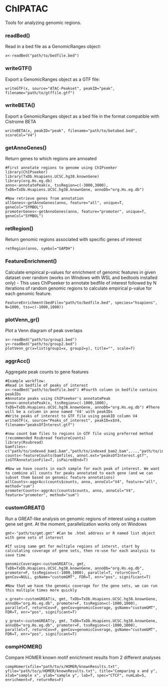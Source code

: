 # ChIPATAC

Tools for analyzing genomic regions. 

### readBed()
Read in a bed file as a GenomicRanges object:
```
x<-readBed("path/to/bedfile.bed")
```

### writeGTF()
Export a GenomicRanges object as a GTF file:
```
writeGTF(x, source="ATAC-Peakset", peakID="peak", filename="path/to/gtffile.gtf")
```

### writeBETA()
Export a GenomicRanges object as a bed file in the format compatible with Cistrome BETA
```
writeBETA(x, peakID="peak", filename="path/to/betabed.bed", scoreCol="V4")
```

### getAnnoGenes()
Return genes to which regions are annoated
```
#First annotate regions to genome using ChIPseeker
library(ChIPseeker)
library(TxDb.Hsapiens.UCSC.hg38.knownGene)
library(org.Hs.eg.db)
anno<-annotatePeak(x, tssRegion=c(-3000,3000), TxDb=TxDb.Hsapiens.UCSC.hg38.knownGene, annoDb="org.Hs.eg.db")

#Now retrieve genes from annotation
allGenes<-getAnnoGenes(anno, feature="all", unique=T, geneCol="SYMBOL")
promoterGenes<-getAnnoGenes(anno, feature="promoter", unique=T, geneCol="SYMBOL")
```
### retRegion()
Return genomic regions associated with specific genes of interest
```
retRegion(anno, symbol="GAPDH")
```

### FeatureEnrichment()
Calculate empirical p-values for enrichment of genomic features in given dataset over random (works on Windows with WSL and bedtools installed only) - This uses ChIPseeker to annotate bedfile of interest followed by N iterations of random genomic regions to calculate empirical p-value for each genomic feature.
```
FeatureEnrichment(bedFile="path/to/bedfile.bed", species="hsapiens", N=1000, tss=c(-1000,1000))
```

### plotVenn_gr()
Plot a Venn diagram of peak overlaps
```
x<-readBed("path/to/group1.bed")
y<-readBed("path/to/group2.bed")
plotVenn_gr(x=list(group1=x, group2=y), title="", scale=T)
```

### aggrAcc()
Aggregate peak counts to gene features
```
#Example workflow:
#Read in bedfile of peaks of interest
x<-readBed("path/to/bedfile.bed") #Fourth column in bedfile contains peakIDs
#Annotate peaks using ChIPseeker's annotatePeak
anno<-annotatePeak(x, tssRegion=c(-1000,1000), TxDb=TxDb.Hsapiens.UCSC.hg38.knownGene, annoDb="org.Hs.eg.db") #There will be a column in anno named 'V4' with peakIDs
#Write peaks of interest to GTF file using peakID column V4
writeGTF(x, source="Peaks_of_interest", peakID=x$V4, filename="peaksOfInterest.gtf")

#now count bam files to regions in GTF file using preferred method (recommended Rsubread featureCounts)
library(Rsubread)
bamfiles<-c("path/to/indexed_bam1.bam","path/to/indexed_bam2.bam",...,"path/to/indexed_bamN.bam")
counts<-featureCounts(bamfiles, annot.ext="peaksOfInterest.gtf", isGTFAnnotationFile=T, isPairedEnd=T)

#Now we have counts in each sample for each peak of interest. We want to combine all counts for peaks annotated to each gene (and we can subset them based on genomic feature annotations)
allCounts<-aggrAcc(counts$counts, anno, annoCol="V4", feature="all", method="sum")
promoterCounts<-aggrAcc(counts$counts, anno, annoCol="V4", feature="promoter", method="sum")
```

### customGREAT()
Run a GREAT-like analysis on genomic regions of interest using a custom gene set gmt. 
At the moment, parallelization works only on Windows
```
gmt<-"path/to/gmt.gmt" #Can be .html address or R named list object with gene sets of interest

#If using same gmt for multiple regions of interst, start by calculating coverage of gene sets, then re-use for each analysis to save time

genomicCoverage<-customGREAT(x, gmt, TxDb=TxDb.Hsapiens.UCSC.hg38.knownGene, annoDb="org.Hs.eg.db", promoter=F, tssRegion=c(-1000,1000), parallel=T, returnCov=T, genCov=NULL, gsName="customGMT", FDR=T, enr="pos", significant=T)

#Now that we have the genomic coverage for the gene sets, we can run this multiple times more quickly

x_great<-customGREAT(x, gmt, TxDb=TxDb.Hsapiens.UCSC.hg38.knownGene, annoDb="org.Hs.eg.db", promoter=F, tssRegion=c(-1000,1000), parallel=T, returnCov=F, genCov=genomicCoverage, gsName="customGMT", FDR=T, enr="pos", significant=T)

y_great<-customGREAT(y, gmt, TxDb=TxDb.Hsapiens.UCSC.hg38.knownGene, annoDb="org.Hs.eg.db", promoter=F, tssRegion=c(-1000,1000), parallel=T, returnCov=F, genCov=genomicCoverage, gsName="customGMT", FDR=T, enr="pos", significant=T)
```

### compHOMER()
Compare HOMER known motif enrichment results from 2 different analyses
```
compHomer(xfile="path/to/x/HOMER/knownResults.txt", yfile="path/to/y/HOMER/knownResults.txt", title="Comparing x and y", xlab="sample x", ylab="sample y", lab=T, spec="CTCF", numLab=5, enrichment=F, returnRes=F)
```

